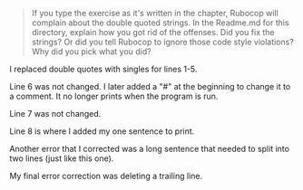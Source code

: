 > If you type the exercise as it's written in the chapter, Rubocop will
complain about the double quoted strings.  In the Readme.md for this
directory, explain how you got rid of the offenses.  Did you fix the
strings?  Or did you tell Rubocop to ignore those code style violations?
Why did you pick what you did?

I replaced double quotes with singles for lines 1-5.

Line 6 was not changed.  I later added a "#" at the beginning to change
it to a comment.  It no longer prints when the program is run.

Line 7 was not changed.

Line 8 is where I added my one sentence to print.

Another error that I corrected was a long sentence that needed to split
into two lines (just like this one).

My final error correction was deleting a trailing line.
